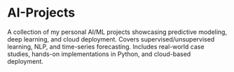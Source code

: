 # AI-Projects
A collection of my personal AI/ML projects showcasing predictive modeling, deep learning, and cloud deployment. Covers supervised/unsupervised learning, NLP, and time-series forecasting. Includes real-world case studies, hands-on implementations in Python, and cloud-based deployment.
